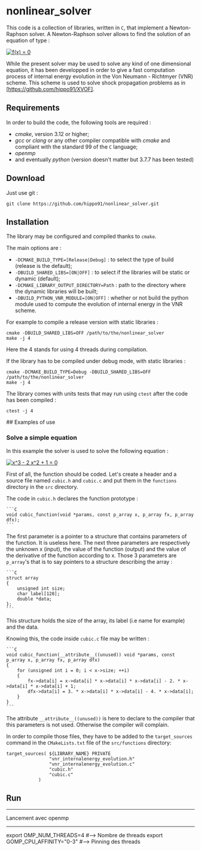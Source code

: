 # nonlinear_solver

This code is a collection of libraries, written in `C`, that implement a Newton-Raphson solver.
A Newton-Raphson solver allows to find the solution of an equation of type :

<a href="https://www.codecogs.com/eqnedit.php?latex=f(x)&space;=&space;0" target="_blank"><img src="https://latex.codecogs.com/gif.latex?f(x)&space;=&space;0" title="f(x) = 0" /></a>

While the present solver may be used to solve any kind of one dimensional equation,
it has been developped in order to give a fast computation process of internal energy evolution in the Von Neumann - Richtmyer (VNR) scheme. This scheme is used to solve shock propagation problems as in [https://github.com/hippo91/XVOF].

<!-- The code is parallelized thanks to **OpenMP**. -->

## Requirements

In order to build the code, the following tools are required : 

- *cmake*, version 3.12 or higher; 
- *gcc* or *clang* or any other compiler compatible with *cmake* and compliant with the standard 99 of the `C` language;
- *openmp*
- and eventually *python* (version doesn't matter but 3.7.7 has been tested)

## Download

Just use git :

    git clone https://github.com/hippo91/nonlinear_solver.git

## Installation

The library may be configured and compiled thanks to `cmake`.

The main options are : 

- `-DCMAKE_BUILD_TYPE=[Release|Debug]` : to select the type of build (release is the default); 
- `-DBUILD_SHARED_LIBS=[ON|OFF]` : to select if the libraries will be static or dynamic (default);
- `-DCMAKE_LIBRARY_OUTPUT_DIRECTORY=Path` : path to the directory where the dynamic libraries will be built;
- `-DBUILD_PYTHON_VNR_MODULE=[ON|OFF]` : whether or not build the python module used to compute the evolution of internal energy in the VNR scheme.

For example to compile a release version with static libraries :

    cmake -DBUILD_SHARED_LIBS=OFF /path/to/the/nonlinear_solver
    make -j 4

Here the 4 stands for using 4 threads during compilation.

If the library has to be compiled under debug mode, with static libraries :

    cmake -DCMAKE_BUILD_TYPE=Debug -DBUILD_SHARED_LIBS=OFF /path/to/the/nonlinear_solver
    make -j 4

The library comes with units tests that may run using `ctest` after the code has been compiled :

    ctest -j 4

## Examples of use

### Solve a simple equation

In this example the solver is used to solve the following equation :

<a href="https://www.codecogs.com/eqnedit.php?latex=x^3&space;-&space;2&space;x^2&space;&plus;&space;1&space;=&space;0" target="_blank"><img src="https://latex.codecogs.com/gif.latex?x^3&space;-&space;2&space;x^2&space;&plus;&space;1&space;=&space;0" title="x^3 - 2 x^2 + 1 = 0" /></a>

First of all, the function should be coded.
Let's create a header and a source file named `cubic.h` and `cubic.c` and put them in the `functions` directory in the `src` directory.

The code in `cubic.h` declares the function prototype :

    ```C
    void cubic_function(void *params, const p_array x, p_array fx, p_array dfx);
    ```

The first parameter is a pointer to a structure that contains parameters of the function. It is useless here.
The next three parameters are respectively the unknown x (input), the value of the function (output) and the value of the derivative of the function according to x. Those 3 parameters are `p_array`'s that is to say pointers
to a structure describing the array :

    ```C
    struct array
    {
        unsigned int size;
        char label[128];
        double *data;
    };
    ```
This structure holds the size of the array, its label (i.e name for example) and the data.

Knowing this, the code inside `cubic.c` file may be written :

    ```C
    void cubic_function(__attribute__((unused)) void *params, const p_array x, p_array fx, p_array dfx)
    {
        for (unsigned int i = 0; i < x->size; ++i)
        {
            fx->data[i] = x->data[i] * x->data[i] * x->data[i] - 2. * x->data[i] * x->data[i] + 1;
            dfx->data[i] = 3. * x->data[i] * x->data[i] - 4. * x->data[i];
        }
    }
    ```

The attribute `__attribute__((unused))` is here to declare to the compiler that this parameters is not used. Otherwise the compiler will complain.

In order to compile those files, they have to be added to the `target_sources` command in the `CMakeLists.txt` file of the `src/functions` directory:

    target_sources( ${LIBRARY_NAME} PRIVATE
                    "vnr_internalenergy_evolution.h"
                    "vnr_internalenergy_evolution.c" 
                    "cubic.h"
                    "cubic.c"
                )

## Run
******
Lancement avec openmp
******
export OMP_NUM_THREADS=4 #--> Nombre de threads
export GOMP_CPU_AFFINITY="0-3" #--> Pinning des threads

